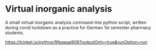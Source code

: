 # Virtual inorganic analysis
A small virtual inorganic analysis command-line python script, written during covid lockdown as a practice for German 1st semester pharmacy students.

https://trinket.io/python/9feaeaa906?outputOnly=true&runOption=run

